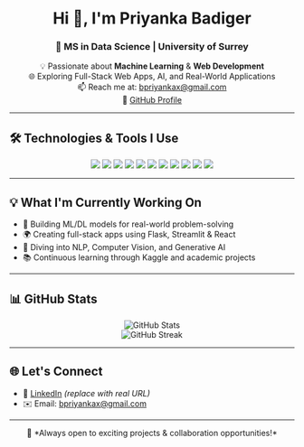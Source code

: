 <h1 align="center">Hi 👋, I'm Priyanka Badiger</h1>
<h3 align="center">🚀 MS in Data Science | University of Surrey</h3>

<p align="center">
  💡 Passionate about <strong>Machine Learning</strong> & <strong>Web Development</strong><br/>
  🌐 Exploring Full-Stack Web Apps, AI, and Real-World Applications<br/>
  📫 Reach me at: <a href="mailto:bpriyankax@gmail.com">bpriyankax@gmail.com</a><br/>
  🔗 <a href="https://github.com/PriyankaBadiger3">GitHub Profile</a>
</p>

---

## 🛠️ Technologies & Tools I Use

<p align="center">
  <img src="https://img.shields.io/badge/-Python-3776AB?style=for-the-badge&logo=python&logoColor=white"/>
  <img src="https://img.shields.io/badge/-TensorFlow-FF6F00?style=for-the-badge&logo=tensorflow&logoColor=white"/>
  <img src="https://img.shields.io/badge/-Keras-D00000?style=for-the-badge&logo=keras&logoColor=white"/>
  <img src="https://img.shields.io/badge/-Flask-000000?style=for-the-badge&logo=flask&logoColor=white"/>
  <img src="https://img.shields.io/badge/-Streamlit-FF4B4B?style=for-the-badge&logo=streamlit&logoColor=white"/>
  <img src="https://img.shields.io/badge/-HTML5-E34F26?style=for-the-badge&logo=html5&logoColor=white"/>
  <img src="https://img.shields.io/badge/-CSS3-1572B6?style=for-the-badge&logo=css3&logoColor=white"/>
  <img src="https://img.shields.io/badge/-JavaScript-F7DF1E?style=for-the-badge&logo=javascript&logoColor=black"/>
  <img src="https://img.shields.io/badge/-MySQL-4479A1?style=for-the-badge&logo=mysql&logoColor=white"/>
  <img src="https://img.shields.io/badge/-Git-F05032?style=for-the-badge&logo=git&logoColor=white"/>
  <img src="https://img.shields.io/badge/-VSCode-007ACC?style=for-the-badge&logo=visual-studio-code&logoColor=white"/>
</p>

---

## 💡 What I'm Currently Working On

- 🤖 Building ML/DL models for real-world problem-solving  
- 🌍 Creating full-stack apps using Flask, Streamlit & React  
- 🧠 Diving into NLP, Computer Vision, and Generative AI  
- 📚 Continuous learning through Kaggle and academic projects

---

## 📊 GitHub Stats

<p align="center">
  <img src="https://github-readme-stats.vercel.app/api?username=PriyankaBadiger3&show_icons=true&theme=tokyonight" alt="GitHub Stats"/>
  <br/>
  <img src="https://github-readme-streak-stats.herokuapp.com/?user=PriyankaBadiger3&theme=radical" alt="GitHub Streak"/>
</p>

---

## 🌐 Let's Connect

- 💼 [LinkedIn](https://www.linkedin.com/in/your-link) *(replace with real URL)*  
- ✉️ Email: [bpriyankax@gmail.com](mailto:bpriyankax@gmail.com)

---

<p align="center">
  📌 *Always open to exciting projects & collaboration opportunities!*
</p>
